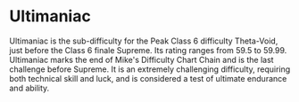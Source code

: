 # Ultimaniac

Ultimaniac is the sub-difficulty for the Peak Class 6 difficulty Theta-Void, just before the Class 6 finale Supreme. Its rating ranges from 59.5 to 59.99. Ultimaniac marks the end of Mike's Difficulty Chart Chain and is the last challenge before Supreme. It is an extremely challenging difficulty, requiring both technical skill and luck, and is considered a test of ultimate endurance and ability.